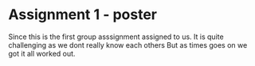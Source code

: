 # Assignment 1 - poster

Since this is the first group asssignment assigned to us. It is quite challenging as we dont really know each others But as times goes on we got it all worked out. 
